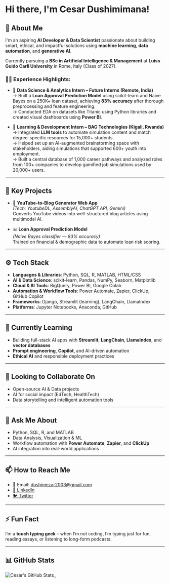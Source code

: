 # Hi there, I'm Cesar Dushimimana!

## 📌 About Me  
I'm an aspiring **AI Developer & Data Scientist** passionate about building smart, ethical, and impactful solutions using **machine learning**, **data automation**, and **generative AI**.

Currently pursuing a **BSc in Artificial Intelligence & Management** at **Luiss Guido Carli University** in Rome, Italy (Class of 2027).

### 🧑‍💼 Experience Highlights:
- 🧠 **Data Science & Analytics Intern – Future Interns (Remote, India)**  
  → Built a **Loan Approval Prediction Model** using scikit-learn and Naive Bayes on a 250K+ loan dataset, achieving **83% accuracy** after thorough preprocessing and feature engineering.  
  → Conducted EDA on datasets like Titanic using Python libraries and created visual dashboards using **Power BI**.

- 💼 **Learning & Development Intern – BAG Technologies (Kigali, Rwanda)**  
  → Integrated **LLM tools** to automate simulation content and match degree-specific resources for 15,000+ students.  
  → Helped set up an AI-augmented brainstorming space with stakeholders, aiding simulations that supported 600+ youth into employment.  
  → Built a central database of 1,000 career pathways and analyzed roles from 100+ companies to develop gamified job simulations used by 20,000+ users.

---

## 💼 Key Projects  
- 🧠 **YouTube-to-Blog Generator Web App**  
  *(Tech: YoutubeDL, AssemblyAI, ChatGPT API, Gemini)*  
  Converts YouTube videos into well-structured blog articles using multimodal AI.

- 📊 **Loan Approval Prediction Model**  
  *(Naive Bayes classifier — 83% accuracy)*  
  Trained on financial & demographic data to automate loan risk scoring.

---

## ⚙️ Tech Stack  
- **Languages & Libraries**: Python, SQL, R, MATLAB, HTML/CSS  
- **AI & Data Science**: scikit-learn, Pandas, NumPy, Seaborn, Matplotlib  
- **Cloud & BI Tools**: BigQuery, Power BI, Google Colab  
- **Automation & Workflow Tools**: Power Automate, Zapier, ClickUp, GitHub Copilot  
- **Frameworks**: Django, Streamlit (learning), LangChain, LlamaIndex  
- **Platforms**: Jupyter Notebooks, Anaconda, GitHub

---

## 🚀 Currently Learning  
- Building full-stack AI apps with **Streamlit**, **LangChain**, **LlamaIndex**, and **vector databases**  
- **Prompt engineering**, **Copilot**, and AI-driven automation  
- **Ethical AI** and responsible deployment practices

---

## 🤝 Looking to Collaborate On  
- Open-source AI & Data projects  
- AI for social impact (EdTech, HealthTech)  
- Data storytelling and intelligent automation tools  

---

## 💬 Ask Me About  
- Python, SQL, R, and MATLAB  
- Data Analysis, Visualization & ML  
- Workflow automation with **Power Automate**, **Zapier**, and **ClickUp**  
- AI integration into real-world applications

---

## 📫 How to Reach Me  
- 📧 Email: dushimezar2003@gmail.com  
- [🔗 LinkedIn](https://www.linkedin.com/in/cesar-dushimimana-731345236/)  
- [🐦 Twitter](https://twitter.com/cesardushime)  

---

## ⚡ Fun Fact  
I’m a **touch typing geek** – when I’m not coding, I’m typing just for fun, reading essays, or listening to long-form podcasts.

---

## 📊 GitHub Stats  

![Cesar's GitHub Stats](https://github-readme-stats.vercel.app/api?username=cesardushime&show_icons=true&theme=radical)_
